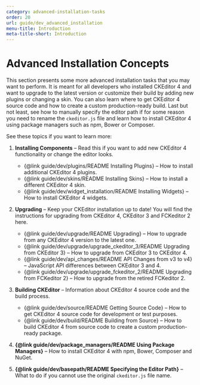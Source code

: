 ```yaml
---
category: advanced-installation-tasks
order: 20
url: guide/dev_advanced_installation
menu-title: Introduction
meta-title-short: Introduction
---
```

<!--
Copyright (c) 2003-2021, CKSource - Frederico Knabben. All rights reserved.
For licensing, see LICENSE.md.
-->

# Advanced Installation Concepts

This section presents some more advanced installation tasks that you may want to perform. It is meant for all developers who installed CKEditor 4 and want to upgrade to the latest version or customize their build by adding new plugins or changing a skin. You can also learn where to get CKEditor 4 source code and how to create a custom production-ready build. Last but not least, see how to manually specify the editor path if for some reason you need to rename the `ckeditor.js` file and learn how to install CKEditor 4 using package managers such as npm, Bower or Composer.

See these topics if you want to learn more:

1. **Installing Components** &ndash; Read this if you want to add new CKEditor 4 functionality or change the editor looks.

	* {@link guide/dev/plugins/README Installing Plugins} &ndash; How to install additional CKEditor 4 plugins.
	* {@link guide/dev/skins/README Installing Skins} &ndash; How to install a different CKEditor 4 skin.
	* {@link guide/dev/widget_installation/README Installing Widgets} &ndash; How to install CKEditor 4 widgets.

2. **Upgrading** &ndash; Keep your CKEditor installation up to date! You will find the instructions for upgrading from CKEditor 4, CKEditor 3 and FCKeditor 2 here.

	* {@link guide/dev/upgrade/README Upgrading} &ndash; How to upgrade from any CKEditor 4 version to the latest one.
	* {@link guide/dev/upgrade/upgrade_ckeditor_3/README Upgrading from CKEditor 3} &ndash; How to upgrade from CKEditor 3 to CKEditor 4.
	* {@link guide/dev/api_changes/README API Changes from v3 to v4} &ndash; JavaScript API differences between CKEditor 3 and 4.
	* {@link guide/dev/upgrade/upgrade_fckeditor_2/README Upgrading from FCKeditor 2} &ndash; How to upgrade from the retired FCKeditor 2.

3. **Building CKEditor** &ndash; Information about CKEditor 4 source code and the build process.

	* {@link guide/dev/source/README Getting Source Code} &ndash; How to get CKEditor 4 source code for development or test purposes.
	* {@link guide/dev/build/README Building from Source} &ndash; How to build CKEditor 4 from source code to create a custom production-ready package.

4. **{@link guide/dev/package_managers/README Using Package Managers}** &ndash; How to install CKEditor 4 with npm, Bower, Composer and NuGet.

5. **{@link guide/dev/basepath/README Specifying the Editor Path}** &ndash; What to do if you cannot use the original `ckeditor.js` file name.
